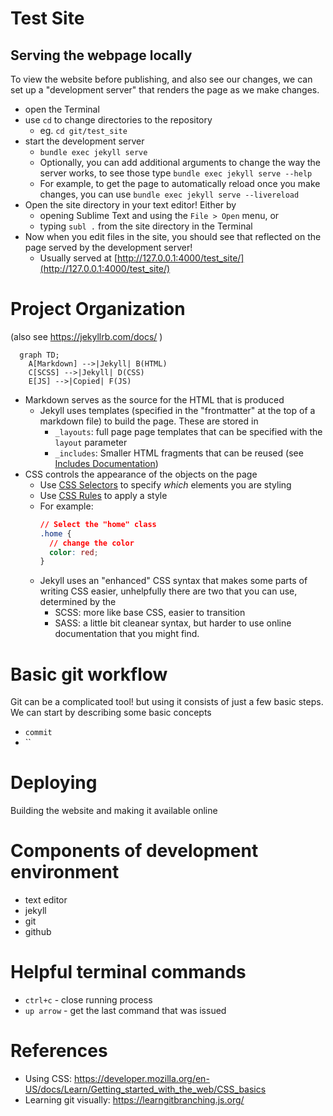 # Test Site

## Serving the webpage locally

To view the website before publishing, and also see our changes, we can set up a "development server"
that renders the page as we make changes.

- open the Terminal
- use `cd` to change directories to the repository
  - eg. `cd git/test_site`
- start the development server
  - `bundle exec jekyll serve`
  - Optionally, you can add additional arguments to change the way the server works, to see those
    type `bundle exec jekyll serve --help`
  - For example, to get the page to automatically reload once you make changes, you can use
    `bundle exec jekyll serve --livereload`
- Open the site directory in your text editor! Either by 
  - opening Sublime Text and using the `File > Open` menu, or
  - typing `subl .` from the site directory in the Terminal
- Now when you edit files in the site, you should see that reflected on the page served by the development server!
  - Usually served at [http://127.0.0.1:4000/test_site/](http://127.0.0.1:4000/test_site/)
  
# Project Organization

(also see https://jekyllrb.com/docs/ )

```mermaid
  graph TD;
    A[Markdown] -->|Jekyll| B(HTML)
    C[SCSS] -->|Jekyll| D(CSS)
    E[JS] -->|Copied| F(JS)
```

- Markdown serves as the source for the HTML that is produced
  - Jekyll uses templates (specified in the "frontmatter" at the top of a markdown file) to build the page. These are stored in
    - `_layouts`: full page page templates that can be specified with the `layout` parameter
    - `_includes`: Smaller HTML fragments that can be reused (see [Includes Documentation](https://jekyllrb.com/docs/includes/))
- CSS controls the appearance of the objects on the page
  - Use [CSS Selectors](https://www.w3schools.com/cssref/css_selectors.asp) to specify *which* elements you are styling
  - Use [CSS Rules](https://developer.mozilla.org/en-US/docs/Web/CSS/Reference) to apply a style
  - For example:
    ```css
    // Select the "home" class
    .home {
      // change the color
      color: red;
    }
    ```
  - Jekyll uses an "enhanced" CSS syntax that makes some parts of writing CSS easier, unhelpfully there are two that you can use, determined  by the 
    - SCSS: more like base CSS, easier to transition
    - SASS: a little bit cleanear syntax, but harder to use online documentation that you might find.
    
# Basic git workflow

Git can be a complicated tool! but using it consists of just a few basic steps. We can start by describing some basic concepts

- `commit`
- ``
    
# Deploying

Building the website and making it available online

# Components of development environment

- text editor
- jekyll
- git
- github

# Helpful terminal commands

- `ctrl+c` - close running process
- `up arrow` - get the last command that was issued
    
# References

- Using CSS: https://developer.mozilla.org/en-US/docs/Learn/Getting_started_with_the_web/CSS_basics
- Learning git visually: https://learngitbranching.js.org/

                                                                                                                                                                                                                                                                                                                                                                                                                                                                                                                                                                                                                                                                                                                                                                                                                                                                                                                                                                                                                                                                                                                                                                                                                                                                                                                                                                                                                                                                                                        

